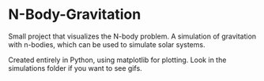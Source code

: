 # N-Body-Gravitation
Small project that visualizes the N-body problem. A simulation of gravitation with n-bodies, which can be used to simulate solar systems.

Created entirely in Python, using matplotlib for plotting. Look in the simulations folder if you want to see gifs.
